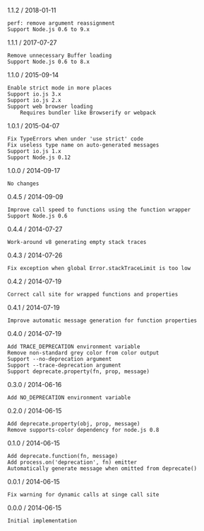 1.1.2 / 2018-01-11

    perf: remove argument reassignment
    Support Node.js 0.6 to 9.x

1.1.1 / 2017-07-27

    Remove unnecessary Buffer loading
    Support Node.js 0.6 to 8.x

1.1.0 / 2015-09-14

    Enable strict mode in more places
    Support io.js 3.x
    Support io.js 2.x
    Support web browser loading
        Requires bundler like Browserify or webpack

1.0.1 / 2015-04-07

    Fix TypeErrors when under 'use strict' code
    Fix useless type name on auto-generated messages
    Support io.js 1.x
    Support Node.js 0.12

1.0.0 / 2014-09-17

    No changes

0.4.5 / 2014-09-09

    Improve call speed to functions using the function wrapper
    Support Node.js 0.6

0.4.4 / 2014-07-27

    Work-around v8 generating empty stack traces

0.4.3 / 2014-07-26

    Fix exception when global Error.stackTraceLimit is too low

0.4.2 / 2014-07-19

    Correct call site for wrapped functions and properties

0.4.1 / 2014-07-19

    Improve automatic message generation for function properties

0.4.0 / 2014-07-19

    Add TRACE_DEPRECATION environment variable
    Remove non-standard grey color from color output
    Support --no-deprecation argument
    Support --trace-deprecation argument
    Support deprecate.property(fn, prop, message)

0.3.0 / 2014-06-16

    Add NO_DEPRECATION environment variable

0.2.0 / 2014-06-15

    Add deprecate.property(obj, prop, message)
    Remove supports-color dependency for node.js 0.8

0.1.0 / 2014-06-15

    Add deprecate.function(fn, message)
    Add process.on('deprecation', fn) emitter
    Automatically generate message when omitted from deprecate()

0.0.1 / 2014-06-15

    Fix warning for dynamic calls at singe call site

0.0.0 / 2014-06-15

    Initial implementation
